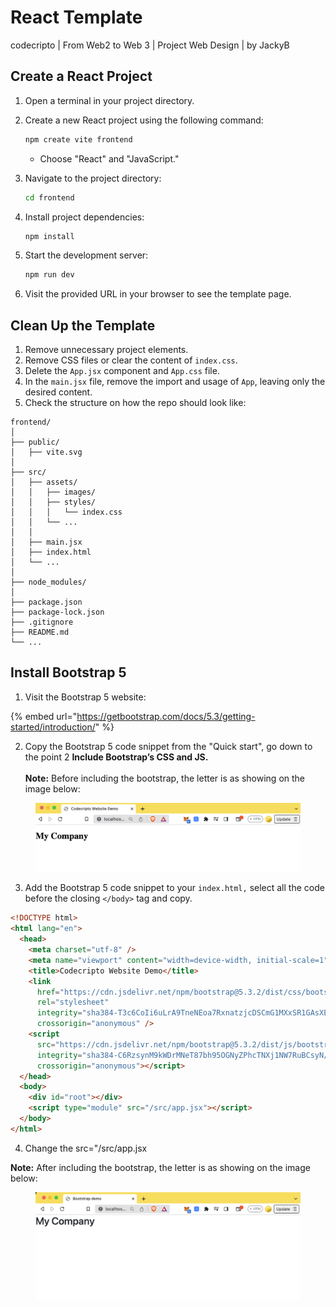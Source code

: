 # React Template

codecripto | From Web2 to Web 3 | Project Web Design | by JackyB

## Create a React Project

1. Open a terminal in your project directory.
2.  Create a new React project using the following command:

    ```bash
    npm create vite frontend
    ```

    * Choose "React" and "JavaScript."
3.  Navigate to the project directory:

    ```bash
    cd frontend
    ```
4.  Install project dependencies:

    ```bash
    npm install
    ```
5.  Start the development server:

    ```bash
    npm run dev
    ```
6. Visit the provided URL in your browser to see the template page.

## Clean Up the Template

1. Remove unnecessary project elements.
2. Remove CSS files or clear the content of `index.css`.
3. Delete the `App.jsx` component and `App.css` file.
4. In the `main.jsx` file, remove the import and usage of `App`, leaving only the desired content.
5. Check the structure on how the repo should look like:

```
frontend/
│
├── public/
│   ├── vite.svg
│
├── src/
│   ├── assets/
│   │   ├── images/
│   │   ├── styles/
│   │   │   └── index.css
│   │   └── ...
│   │
│   ├── main.jsx
│   ├── index.html
│   └── ...
│
├── node_modules/
│
├── package.json
├── package-lock.json
├── .gitignore
├── README.md
└── ...

```

## Install Bootstrap 5

1. Visit the Bootstrap 5 website:

{% embed url="https://getbootstrap.com/docs/5.3/getting-started/introduction/" %}

2. Copy the Bootstrap 5 code snippet from the "Quick start", go down to the point 2 **Include Bootstrap’s CSS and JS.**\
   \
   **Note:** Before including the bootstrap, the letter is as showing on the image below:

<figure><img src="../.gitbook/assets/image.png" alt=""><figcaption></figcaption></figure>

3. Add the Bootstrap 5 code snippet to your `index.html,` select all the code before the closing `</body>` tag  and copy.

```html
<!DOCTYPE html>
<html lang="en">
  <head>
    <meta charset="utf-8" />
    <meta name="viewport" content="width=device-width, initial-scale=1" />
    <title>Codecripto Website Demo</title>
    <link
      href="https://cdn.jsdelivr.net/npm/bootstrap@5.3.2/dist/css/bootstrap.min.css"
      rel="stylesheet"
      integrity="sha384-T3c6CoIi6uLrA9TneNEoa7RxnatzjcDSCmG1MXxSR1GAsXEV/Dwwykc2MPK8M2HN"
      crossorigin="anonymous" />
    <script
      src="https://cdn.jsdelivr.net/npm/bootstrap@5.3.2/dist/js/bootstrap.bundle.min.js"
      integrity="sha384-C6RzsynM9kWDrMNeT87bh95OGNyZPhcTNXj1NW7RuBCsyN/o0jlpcV8Qyq46cDfL"
      crossorigin="anonymous"></script>
  </head>
  <body>
    <div id="root"></div>
    <script type="module" src="/src/app.jsx"></script>
  </body>
</html>
```

4. Change the  src="/src/app.jsx

**Note:** After including the bootstrap, the letter is as showing on the image below:

<figure><img src="../.gitbook/assets/image (1).png" alt=""><figcaption></figcaption></figure>

